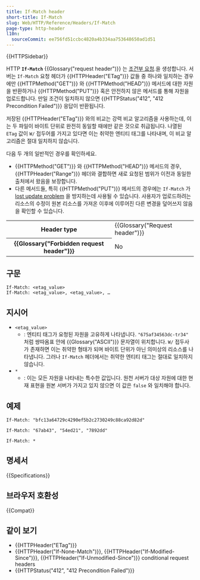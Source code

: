 ```yaml
---
title: If-Match header
short-title: If-Match
slug: Web/HTTP/Reference/Headers/If-Match
page-type: http-header
l10n:
  sourceCommit: ee756fd51ccbc4820a4b334aa753648650ad1d51
---
```


{{HTTPSidebar}}

HTTP **`If-Match`** {{Glossary("request header")}} 는 [조건부 요청](/ko/docs/Web/HTTP/Guides/Conditional_requests).을 생성합니다.
서버는 `If-Match` 요청 헤더가 {{HTTPHeader("ETag")}} 값들 중 하나와 일치하는 경우에만 {{HTTPMethod("GET")}} 와 {{HTTPMethod("HEAD")}} 메서드에 대한 자원을 반환하거나 {{HTTPMethod("PUT")}} 혹은 안전하지 않은 메서드를 통해 자원을 업로드합니다.
만일 조건이 일치하지 않으면 {{HTTPStatus("412", "412 Precondition Failed")}} 응답이 반환됩니다.

저장된 {{HTTPHeader("ETag")}} 와의 비교는 강력 비교 알고리즘을 사용하는데, 이는 두 파일이 바이트 단위로 완전히 동일할 때에만 같은 것으로 취급됩니다.
나열된 `ETag` 값이 `W/` 접두어를 가지고 있다면 이는 취약한 엔티티 태그를 나타내며, 이 비교 알고리즘은 절대 일치하지 않습니다.

다음 두 개의 일반적인 경우를 확인하세요.

- {{HTTPMethod("GET")}} 와 {{HTTPMethod("HEAD")}} 메서드의 경우, {{HTTPHeader("Range")}} 헤더와 결합하면 새로 요청된 범위가 이전과 동일한 출처에서 왔음을 보장합니다.
- 다른 메서드들, 특히 {{HTTPMethod("PUT")}} 메서드의 경우에는 `If-Match` 가 [lost update problem](https://www.w3.org/1999/04/Editing/#3.1) 을 방지하는데 사용될 수 있습니다. 사용자가 업로드하려는 리소스의 수정이 원본 리소스를 가져온 이후에 이루어진 다른 변경을 덮어쓰지 않음을 확인할 수 있습니다.

<table class="properties">
  <tbody>
    <tr>
      <th scope="row">Header type</th>
      <td>{{Glossary("Request header")}}</td>
    </tr>
    <tr>
      <th scope="row">{{Glossary("Forbidden request header")}}</th>
      <td>No</td>
    </tr>
  </tbody>
</table>

## 구문

```http
If-Match: <etag_value>
If-Match: <etag_value>, <etag_value>, …
```

## 지시어

- `<etag_value>`
  - : 엔티티 태그가 요청된 자원을 고유하게 나타냅니다.
    `"675af34563dc-tr34"` 처럼 쌍따옴표 안에 {{Glossary("ASCII")}} 문자열이 위치합니다.
    `W/` 접두사가 존재하면 이는 취약한 형태가 되며 바이트 단위가 아닌 의미상의 리소스를 나타냅니다.
    그러나 `If-Match` 헤더에서는 취약한 엔티티 태그는 절대로 일치하지 않습니다.
- `*`
  - : 이는 모든 자원을 나타내는 특수한 값입니다.
    원천 서버가 대상 자원에 대한 현재 표현을 원본 서버가 가지고 있지 않으면 이 값은 `false` 와 일치해야 합니다.

## 예제

```http
If-Match: "bfc13a64729c4290ef5b2c2730249c88ca92d82d"

If-Match: "67ab43", "54ed21", "7892dd"

If-Match: *
```

## 명세서

{{Specifications}}

## 브라우저 호환성

{{Compat}}

## 같이 보기

- {{HTTPHeader("ETag")}}
- {{HTTPHeader("If-None-Match")}}, {{HTTPHeader("If-Modified-Since")}}, {{HTTPHeader("If-Unmodified-Since")}} conditional request headers
- {{HTTPStatus("412", "412 Precondition Failed")}}
